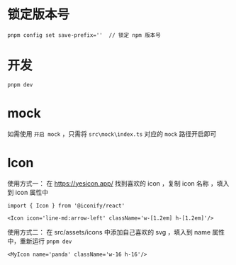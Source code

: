 # 锁定版本号
```
pnpm config set save-prefix=''  // 锁定 npm 版本号
```

# 开发

```bash
pnpm dev
```

# mock

如需使用 `开启 mock` ，只需将 `src\mock\index.ts` 对应的 `mock` 路径开启即可

# Icon
使用方式一：
在 https://yesicon.app/ 找到喜欢的 icon ，复制 icon 名称 ，填入到 icon 属性中
```tsx
import { Icon } from '@iconify/react'

<Icon icon='line-md:arrow-left' className='w-[1.2em] h-[1.2em]'/>
```
使用方式二：
在 src/assets/icons 中添加自己喜欢的 svg ，填入到 name 属性中，重新运行 `pnpm dev`
```tsx
<MyIcon name='panda' className='w-16 h-16'/>
```
